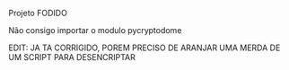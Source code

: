 Projeto FODIDO

Não consigo importar o modulo pycryptodome

EDIT: JA TA CORRIGIDO, POREM PRECISO DE ARANJAR UMA MERDA DE UM SCRIPT PARA DESENCRIPTAR
